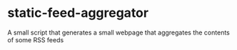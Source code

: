 # static-feed-aggregator
A small script that generates a small webpage that aggregates the contents of some RSS feeds
